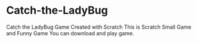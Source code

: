 # Catch-the-LadyBug
Catch the LadyBug Game Created with Scratch
This is Scratch Small Game and Funny Game 
You can download and play game.
